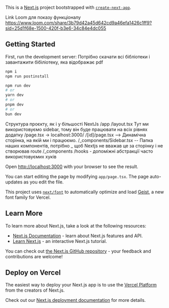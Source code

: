 This is a [Next.js](https://nextjs.org) project bootstrapped with [`create-next-app`](https://nextjs.org/docs/app/api-reference/cli/create-next-app).

Link Loom для показу функціоналу
https://www.loom.com/share/3b79d42a45d642cd9a46efa1426c1ff9?sid=25d1f68e-1500-420f-b3e6-34c84e4dc055

## Getting Started

First, run the development server:
Потрібно скачати всі бібліотеки і завантажити бібіліотеку, яка відображає pdf
```bash
npm i
npm run postinstall
```

```bash
npm run dev
# or
yarn dev
# or
pnpm dev
# or
bun dev
```

Структура проєкту, як і у більшості NextJs
/app
  /layout.tsx   Тут ми використовуємо sidebar, тому він буде працювати на всіх рівнях додатку
  /page.tsx   -> localhost:3000/
  /[id]/page.tsx --> Динамічна сторінка, на якій ми і працюємо.
  /_components/Sidebar.tsx -- Папка наших компонентів, потрібно _ щоб Nextjs не вважав це за сторінку і не створював route /_components
/hooks - допоміжні абстракції часто використовуємих хуків

Open [http://localhost:3000](http://localhost:3000) with your browser to see the result.

You can start editing the page by modifying `app/page.tsx`. The page auto-updates as you edit the file.

This project uses [`next/font`](https://nextjs.org/docs/app/building-your-application/optimizing/fonts) to automatically optimize and load [Geist](https://vercel.com/font), a new font family for Vercel.

## Learn More

To learn more about Next.js, take a look at the following resources:

- [Next.js Documentation](https://nextjs.org/docs) - learn about Next.js features and API.
- [Learn Next.js](https://nextjs.org/learn) - an interactive Next.js tutorial.

You can check out [the Next.js GitHub repository](https://github.com/vercel/next.js) - your feedback and contributions are welcome!

## Deploy on Vercel

The easiest way to deploy your Next.js app is to use the [Vercel Platform](https://vercel.com/new?utm_medium=default-template&filter=next.js&utm_source=create-next-app&utm_campaign=create-next-app-readme) from the creators of Next.js.

Check out our [Next.js deployment documentation](https://nextjs.org/docs/app/building-your-application/deploying) for more details.
